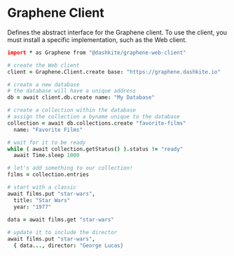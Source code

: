 # Graphene Client

Defines the abstract interface for the Graphene client. To use the client, you must install a specific implementation, such as the Web client.

```coffeescript
import * as Graphene from "@dashkite/graphene-web-client"

# create the Web client
client = Graphene.Client.create base: "https://graphene.dashkite.io"

# create a new database
# the database will have a unique address
db = await client.db.create name: "My Database"

# create a collection within the database
# assign the collection a byname unique to the database
collection = await db.collections.create "favorite-films"
  name: "Favorite Films"

# wait for it to be ready
while ( await collection.getStatus() ).status != "ready"
  await Time.sleep 1000

# let's add something to our collection!
films = collection.entries

# start with a classic
await films.put "star-wars",
  title: "Star Wars"
  year: "1977"
  
data = await films.get "star-wars"

# update it to include the director
await films.put "star-wars",
  { data..., director: "George Lucas}
```

